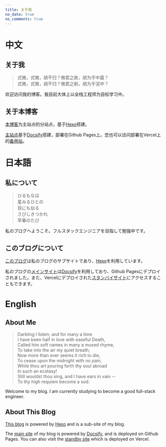 ```yaml
---
title: 关于我
no_date: true
no_comments: true
---
```


# 中文

## 关于我

>式微，式微，胡不归？微君之故，胡为乎中露？\
>式微，式微，胡不归？微君之躬，胡为乎泥中？

欢迎访问我的博客。我目前大体上以全栈工程师为目标学习中。

## 关于本博客

[本博客](https://pikapikapikaori.github.io/pikapikapi-blog-hexo/)为主站点的分站点，基于[Hexo](https://hexo.io/)搭建。

[主站点](https://pikapikapikaori.github.io/pikapikapi-blog/)基于[Docsify](https://docsify.js.org/#/)搭建，部署在Github Pages上。您也可以访问部署在Vercel上的[备用站](https://pikapikapi-blog.vercel.app)。

# 日本語

## 私について

> ひるもなほ\
> 星みるひとの\
> 目にも似る\
> さびしきつかれ\
> 早春のたび

私のブログへようこそ。フルスタックエンジニアを目指して勉強中です。

## このブログについて

[このブログ](https://pikapikapikaori.github.io/pikapikapi-blog-hexo/)は私のブログのサブサイトであり、[Hexo](https://hexo.io/)を利用しています。

私のブログの[メインサイト](https://pikapikapikaori.github.io/pikapikapi-blog/#/jp/)は[Docsify](https://docsify.js.org/#/)を利用しており、Github Pagesにデプロイされました。また、Vercelにデプロイされた[スタンバイサイト](https://pikapikapi-blog.vercel.app/#/jp/)にアクセスすることもできます。

# English

## About Me

>Darkling I listen; and for many a time\
>I have been half in love with easeful Death,\
>Called him soft names in many a mused rhyme,\
>To take into the air my quiet breath;\
>Now more than ever seems it rich to die,\
>To cease upon the midnight with no pain,\
>While thou art pouring forth thy soul abroad\
>In such an ecstasy!\
>Still wouldst thou sing, and I have ears in vain --\
>To thy high requiem become a sod.

Welcome to my blog. I am currently studying to become a good full-stack engineer.

## About This Blog

[This blog](https://pikapikapikaori.github.io/pikapikapi-blog-hexo/) is powered by [Hexo](https://hexo.io/) and is a sub-site of my blog.

The [main site](https://pikapikapikaori.github.io/pikapikapi-blog/#/en-us/) of my blog is powered by [Docsify](https://docsify.js.org/#/), and is deployed on Github Pages. You can also visit the [standby site](https://pikapikapi-blog.vercel.app/#/en-us/) which is deployed on Vercel.
